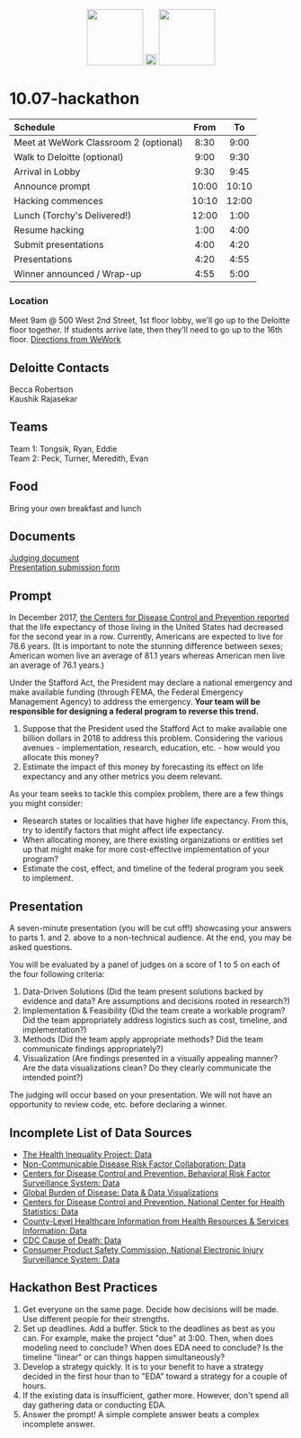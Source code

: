 <div align="center">
    <img src="https://pbs.twimg.com/profile_images/813584000082214912/5U3iZVs-_400x400.jpg" width=100px height=100px>
    <span align="middle">
       <img src="https://vignette.wikia.nocookie.net/animal-jam-clans-1/images/3/35/Heart-Icon.png/revision/latest/scale-to-width-down/562?cb=20160812181625" width=20px height=20px>
    </span>
    <img src="https://www.oasys.com.cy/Content/images/deloitte-logo.png" width=100px height=100px>
</div>


# 10.07-hackathon

| Schedule | From |  To |
|:---------|:----:|:---:|
| Meet at WeWork Classroom 2 (optional) | 8:30 | 9:00 |
| Walk to Deloitte (optional) | 9:00 | 9:30 |
| Arrival in Lobby | 9:30 | 9:45 |
| Announce prompt | 10:00 | 10:10 |
| Hacking commences | 10:10 | 12:00 |
| Lunch (Torchy's Delivered!) | 12:00 | 1:00 |
| Resume hacking | 1:00 | 4:00 |
| Submit presentations | 4:00 | 4:20 |
| Presentations | 4:20 | 4:55 |
| Winner announced / Wrap-up | 4:55 | 5:00 |

### Location
Meet 9am @ 500 West 2nd Street, 1st floor lobby, we’ll go up to the Deloitte floor together. 
If students arrive late, then they’ll need to go up to the 16th floor.
[Directions from WeWork](https://goo.gl/maps/bZsauByUWh12)

## Deloitte Contacts
Becca Robertson<br>
Kaushik Rajasekar

## Teams
Team 1: Tongsik, Ryan, Eddie<br>
Team 2: Peck, Turner, Meredith, Evan

## Food
Bring your own breakfast and lunch

## Documents
[Judging document](https://drive.google.com/file/d/1cHOq2LwCgKEFU4xZLyuJeeLwULa0t8at/view?usp=sharing)<br>
[Presentation submission form](https://docs.google.com/forms/d/1ZqPqmvJ6_NA4paT2-oqx0IFuIXM1PO-p4uLrOpeZ9UI/edit)

## Prompt
In December 2017, [the Centers for Disease Control and Prevention reported](https://www.cnn.com/2017/12/21/health/us-life-expectancy-study/index.html) that the life expectancy of those living in the United States had decreased for the second year in a row. Currently, Americans are expected to live for 78.6 years. (It is important to note the stunning difference between sexes; American women live an average of 81.1 years whereas American men live an average of 76.1 years.)

Under the Stafford Act, the President may declare a national emergency and make available funding (through FEMA, the Federal Emergency Management Agency) to address the emergency. **Your team will be responsible for designing a federal program to reverse this trend.**

1. Suppose that the President used the Stafford Act to make available one billion dollars in 2018 to address this problem. Considering the various avenues - implementation, research, education, etc. - how would you allocate this money?
2. Estimate the impact of this money by forecasting its effect on life expectancy and any other metrics you deem relevant.

As your team seeks to tackle this complex problem, there are a few things you might consider:
- Research states or localities that have higher life expectancy. From this, try to identify factors that might affect life expectancy.
- When allocating money, are there existing organizations or entities set up that might make for more cost-effective implementation of your program?
- Estimate the cost, effect, and timeline of the federal program you seek to implement.

## Presentation
A seven-minute presentation (you will be cut off!) showcasing your answers to parts 1. and 2. above to a non-technical audience. At the end, you may be asked questions.

You will be evaluated by a panel of judges on a score of 1 to 5 on each of the four following criteria:
1.	Data-Driven Solutions (Did the team present solutions backed by evidence and data? Are assumptions and decisions rooted in research?)
2.	Implementation & Feasibility (Did the team create a workable program? Did the team appropriately address logistics such as cost, timeline, and implementation?)
3.	Methods (Did the team apply appropriate methods? Did the team communicate findings appropriately?)
4.	Visualization (Are findings presented in a visually appealing manner? Are the data visualizations clean? Do they clearly communicate the intended point?)

The judging will occur based on your presentation. We will not have an opportunity to review code, etc. before declaring a winner.

## Incomplete List of Data Sources
- [The Health Inequality Project: Data](https://healthinequality.org/data/)
- [Non-Communicable Disease Risk Factor Collaboration: Data](http://www.ncdrisc.org/data-downloads.html)
- [Centers for Disease Control and Prevention, Behavioral Risk Factor Surveillance System: Data](https://www.cdc.gov/brfss/)
- [Global Burden of Disease: Data & Data Visualizations](http://www.healthdata.org/gbd/data)
- [Centers for Disease Control and Prevention, National Center for Health Statistics: Data](https://www.cdc.gov/nchs/index.htm)
- [County-Level Healthcare Information from Health Resources & Services Information: Data](https://datawarehouse.hrsa.gov/)
- [CDC Cause of Death: Data](https://wonder.cdc.gov/mortSQL.html)
- [Consumer Product Safety Commission, National Electronic Injury Surveillance System: Data](https://www.cpsc.gov/Research--Statistics/NEISS-Injury-Data/)

## Hackathon Best Practices
1. Get everyone on the same page. Decide how decisions will be made. Use different people for their strengths.
2. Set up deadlines. Add a buffer. Stick to the deadlines as best as you can. For example, make the project "due" at 3:00. Then, when does modeling need to conclude? When does EDA need to conclude? Is the timeline "linear" or can things happen simultaneously?
3. Develop a strategy quickly. It is to your benefit to have a strategy decided in the first hour than to "EDA" toward a strategy for a couple of hours.
4. If the existing data is insufficient, gather more. However, don't spend all day gathering data or conducting EDA.
5. Answer the prompt! A simple complete answer beats a complex incomplete answer.
